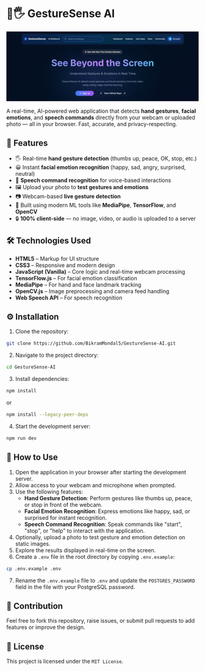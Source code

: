 # 🧠🖐️ GestureSense AI

![Preview Image](public/Landing-page.png)

A real-time, AI-powered web application that detects **hand gestures**, **facial emotions**, and **speech commands** directly from your webcam or uploaded photo — all in your browser. Fast, accurate, and privacy-respecting.

## 🌟 Features

* 🖐️ Real-time **hand gesture detection** (thumbs up, peace, OK, stop, etc.)
* 😀 Instant **facial emotion recognition** (happy, sad, angry, surprised, neutral)
* 🎤 **Speech command recognition** for voice-based interactions
* 🖼️ Upload your photo to **test gestures and emotions**
* 📷 Webcam-based **live gesture detection**
* 🧠 Built using modern ML tools like **MediaPipe**, **TensorFlow**, and **OpenCV**
* 🔒 **100% client-side** — no image, video, or audio is uploaded to a server

## 🛠️ Technologies Used

* **HTML5** – Markup for UI structure  
* **CSS3** – Responsive and modern design  
* **JavaScript (Vanilla)** – Core logic and real-time webcam processing  
* **TensorFlow.js** – For facial emotion classification  
* **MediaPipe** – For hand and face landmark tracking  
* **OpenCV.js** – Image preprocessing and camera feed handling
* **Web Speech API** – For speech recognition

## ⚙️ Installation

1. Clone the repository:
```bash
git clone https://github.com/BikramMondal5/GestureSense-AI.git
```

2. Navigate to the project directory:
```bash
cd GestureSense-AI
```

3. Install dependencies:
```bash
npm install
```
or 
```bash
npm install --legacy-peer-deps
```
4. Start the development server:
```bash
npm run dev
```

## 🚀 How to Use

1. Open the application in your browser after starting the development server.
2. Allow access to your webcam and microphone when prompted.
3. Use the following features:
   - **Hand Gesture Detection**: Perform gestures like thumbs up, peace, or stop in front of the webcam.
   - **Facial Emotion Recognition**: Express emotions like happy, sad, or surprised for instant recognition.
   - **Speech Command Recognition**: Speak commands like "start", "stop", or "help" to interact with the application.
4. Optionally, upload a photo to test gesture and emotion detection on static images.
5. Explore the results displayed in real-time on the screen.
6. Create a `.env` file in the root directory by copying `.env.example`:
```bash
cp .env.example .env
```
7. Rename the `.env.example` file to `.env` and update the `POSTGRES_PASSWORD` field in the file with your PostgreSQL password.

## 🤝 Contribution

Feel free to fork this repository, raise issues, or submit pull requests to add features or improve the design.

## 📜 License

This project is licensed under the `MIT License`.